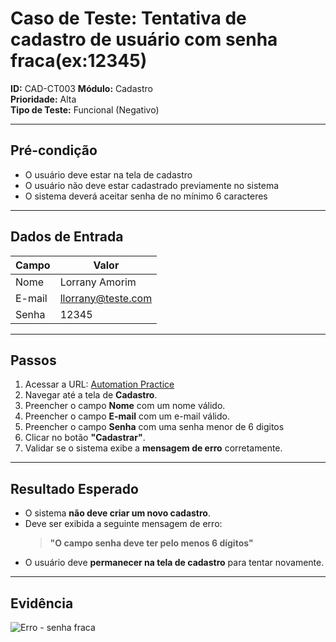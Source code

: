# Caso de Teste: Tentativa de cadastro de usuário com senha fraca(ex:12345)

**ID:** CAD-CT003 
**Módulo:** Cadastro  
**Prioridade:** Alta  
**Tipo de Teste:** Funcional (Negativo)  

---

## Pré-condição
- O usuário deve estar na tela de cadastro
- O usuário não deve estar cadastrado previamente no sistema
- O sistema deverá aceitar senha de no mínimo 6 caracteres

---

## Dados de Entrada
| Campo  | Valor               |
|--------|---------------------|
| Nome   | Lorrany Amorim      |
| E-mail | llorrany@teste.com |
| Senha  | 12345

---

## Passos
1. Acessar a URL: [Automation Practice](https://www.automationpratice.com.br/)
2. Navegar até a tela de **Cadastro**.
3. Preencher o campo **Nome** com um nome válido.
4. Preencher o campo **E-mail** com um e-mail válido.
5. Preencher o campo **Senha** com uma senha menor de 6 digitos
6. Clicar no botão **"Cadastrar"**.
7. Validar se o sistema exibe a **mensagem de erro** corretamente.

---

## Resultado Esperado
- O sistema **não deve criar um novo cadastro**.
- Deve ser exibida a seguinte mensagem de erro:
  > **"O campo senha deve ter pelo menos 6 dígitos"**
- O usuário deve **permanecer na tela de cadastro** para tentar novamente.

---

## Evidência
![Erro - senha fraca](/3_Evidências/CT003-tentativa_de_cadastro_com_senha_fraca.JPG)
